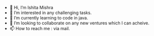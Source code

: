 - 👋 Hi, I’m Ishita Mishra
- 👀 I’m interested in any challenging tasks.
- 🌱 I’m currently learning to code in java.
- 💞️ I’m looking to collaborate on any new ventures which I can acheive. 
- 📫 How to reach me : via mail.

<!---
JaiShreeRam279/JaiShreeRam279 is a ✨ special ✨ repository because its `README.md` (this file) appears on your GitHub profile.
You can click the Preview link to take a look at your changes.
--->
